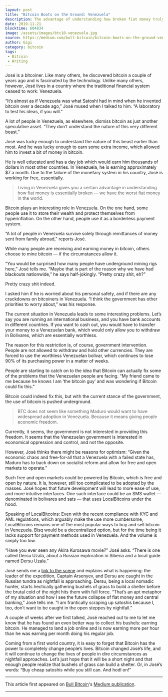 ```yaml
---
layout: post
title: "Bitcoin Boots on the Ground: Venezuela"
description: The advantage of understanding how broken fiat money truly is.
date: 2019-11-21
blocktime: 604834
image: /assets/images/btc10-venezuela.jpg
source: https://medium.com/bull-bitcoin/bitcoin-boots-on-the-ground-venezuela-7ee01f966eff
author: Gigi
category: bitcoin
tags:
 - Bitcoin
 - Writing
---
```


José is a bitcoiner. Like many others, he discovered bitcoin a couple of
years ago and is fascinated by the technology. Unlike many others,
however, José lives in a country where the traditional financial system
ceased to work: Venezuela.

“It’s almost as if Venezuela was what Satoshi had in mind when he
invented bitcoin over a decade ago,” José mused when I talked to him. “A
laboratory to test his ideas, if you will.”

A lot of people in Venezuela, as elsewhere, dismiss bitcoin as just
another speculative asset. “They don’t understand the nature of this
very different beast.”

José was lucky enough to understand the nature of this beast earlier
than most. And he was lucky enough to earn some extra income, which
allowed him to invest a bit of money in bitcoin.

He is well educated and has a day job which would earn him thousands of
dollars in most other countries. In Venezuela, he is earning
approximately $7 a month. Due to the failure of the monetary system in
his country, José is working for free, essentially.

> Living in Venezuela gives you a certain advantage in understanding
> how fiat money is essentially broken — we have the worst fiat money in
> the world.

Bitcoin plays an interesting role in Venezuela. On the one hand, some
people use it to store their wealth and protect themselves from
hyperinflation. On the other hand, people use it as a borderless payment
system.

“A lot of people in Venezuela survive solely through remittances of
money sent from family abroad,” reports José.

While many people are receiving and earning money in bitcoin, others
choose to mine bitcoin — if the circumstances allow it.

“You would be surprised how many people have underground mining rigs
here,” José tells me. “Maybe that is part of the reason why we have had
blackouts nationwide,” he says half-jokingly. “Pretty crazy shit, eh?”

Pretty crazy shit indeed.

I asked him if he is worried about his personal safety, and if there are
any crackdowns on bitcoiners in Venezuela. “I think the government has
other priorities to worry about,” was his response.

The current situation in Venezuela leads to some interesting problems.
Let’s say you are running an international business, and you have bank
accounts in different countries. If you want to cash out, you would have
to transfer your money to a Venezuelan bank, which would only allow you
to withdraw in Bolivares, which are essentially worthless.

The reason for this restriction is, of course, government intervention.
People are not allowed to withdraw and hold other currencies. They are
forced to use the worthless Venezuelan bolívar, which continues to lose
90% of its purchasing power in a matter of weeks.

People are starting to catch on to the idea that Bitcoin can actually
fix some of the problems that the Venezuelan people are facing. “My
friend came to me because he knows I am ‘the bitcoin guy’ and was
wondering if Bitcoin could fix this.”

Bitcoin could indeed fix this, but with the current stance of the
government, the use of bitcoin is pushed underground.

> BTC does not seem like something Maduro would want to have widespread
> adoption in Venezuela. Because it means giving people economic
> freedom.

Currently, it seems, the government is not interested in providing this
freedom. It seems that the Venezuelan government is interested in
economical oppression and control, and not the opposite.

However, José thinks there might be reasons for optimism: “Given the
economic chaos and free-for-all that a Venezuela with a failed state
has, Maduro has to back down on socialist reform and allow for free
and open markets to operate.”

Such free and open markets could be powered by Bitcoin, which is free
and open by nature. It is, however, still too complicated to be adopted
by the masses. José hopes that future development will lead to more ease
of use, and more intuitive interfaces. One such interface could be an
SMS wallet — denominated in bolivares and sats — that uses LocalBitcoins
under the hood.

Speaking of LocalBitcoins: Even with the recent compliance with KYC and
AML regulations, which arguably make the use more cumbersome,
LocalBitcoins remains one of the most popular ways to buy and sell
bitcoin in Venezuela. Bisq would be a decentralized option, but for the
time being it lacks support for payment methods used in Venezuela. And
the volume is simply too low.

“Have you ever seen any Akira Kurosawa movie?” José asks. “There is one
called Dersu Uzala, about a Russian exploration in Siberia and a local
guide named Dersu Uzala.”

José sends me a [link to the scene](https://youtu.be/zF5b11vIcZ0) and
explains what is happening: the leader of the expedition, Captain
Arsenyev, and Dersu are caught in the Russian tundra as nightfall is
approaching. Dersu, being a local nomadic hunter, starts hectically
gathering bushels of grass to build a shelter before the brutal cold of
the night hits them with full force. “That’s an apt metaphor of my
situation and how I see the future collapse of fiat money and central
banking,” José tells me. “I am frantically scraping up satoshis because
I, too, don’t want to be caught in the open steppes by nightfall.”

A couple of weeks after we first talked, José reached out to me to let
me know that he has found an even better way to collect his bushels:
earning bitcoin. He managed to land a job online and is now earning more
per hour than he was earning per month doing his regular job.

Coming from a first world country, it is easy to forget that Bitcoin has
the power to completely change people’s lives. Bitcoin changed José’s
life, and it will continue to change the lives of people in dire
circumstances as nightfall approaches. Let’s just hope that it will be a
short night and that enough people realize that bushels of grass can
build a shelter. Or, in José’s words: “Buy cheap satoshis while you
still can. And hodl on!”

---

This article first appeared on [Bull Bitcoin]'s [Medium publication].

---

<!-- Bull Bitcoin Links -->
[Bull Bitcoin]: https://bullbitcoin.com/
[Medium publication]: https://medium.com/bull-bitcoin

